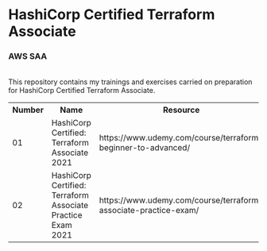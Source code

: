 # HashiCorp Certified Terraform Associate
<h3>AWS SAA</h3> <br>
This repository contains my trainings and exercises carried on preparation for HashiCorp Certified Terraform Associate.
<table>
  <tr>
    <th>Number</th>
    <th>Name</th>
    <th>Resource</th>
    <th>Status</th>
  </tr>
  
  <tr>
    <td>01</td>
    <td>HashiCorp Certified: Terraform Associate 2021</td>
    <td>https://www.udemy.com/course/terraform-beginner-to-advanced/</td>
    <td>Pending</td>
   <tr>
    <td>02</td>
    <td>HashiCorp Certified: Terraform Associate Practice Exam 2021</td>
    <td>https://www.udemy.com/course/terraform-associate-practice-exam/</td>
    <td>Pending</td>
  </tr>
   
   
</table> 
